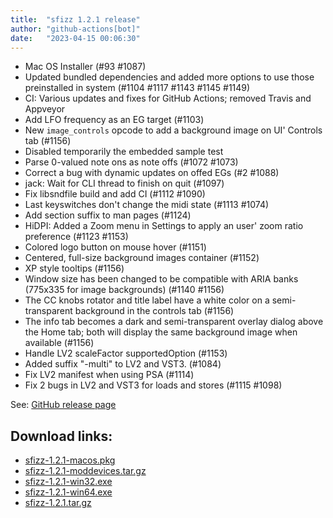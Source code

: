 ```yaml
---
title:  "sfizz 1.2.1 release"
author: "github-actions[bot]"
date:   "2023-04-15 00:06:30"
---
```

- Mac OS Installer (#93 #1087)
- Updated bundled dependencies and added more options to use those
  preinstalled in system (#1104 #1117 #1143 #1145 #1149)
- CI: Various updates and fixes for GitHub Actions; removed Travis and Appveyor
- Add LFO frequency as an EG target (#1103)
- New `image_controls` opcode to add a background image on UI' Controls tab (#1156)
- Disabled temporarily the embedded sample test
- Parse 0-valued note ons as note offs (#1072 #1073)
- Correct a bug with dynamic updates on offed EGs (#2 #1088)
- jack: Wait for CLI thread to finish on quit (#1097)
- Fix libsndfile build and add CI (#1112 #1090)
- Last keyswitches don't change the midi state (#1113 #1074)
- Add section suffix to man pages (#1124)
- HiDPI: Added a Zoom menu in Settings to apply an user' zoom ratio preference
  (#1123 #1153)
- Colored logo button on mouse hover (#1151)
- Centered, full-size background images container (#1152)
- XP style tooltips (#1156)
- Window size has been changed to be compatible with ARIA banks
  (775x335 for image backgrounds) (#1140 #1156)
- The CC knobs rotator and title label have a white color
  on a semi-transparent background in the controls tab (#1156)
- The info tab becomes a dark and semi-transparent overlay dialog above the
  Home tab; both will display the same background image when available (#1156)
- Handle LV2 scaleFactor supportedOption (#1153)
- Added suffix "-multi" to LV2 and VST3. (#1084)
- Fix LV2 manifest when using PSA (#1114)
- Fix 2 bugs in LV2 and VST3 for loads and stores (#1115 #1098)


See: [GitHub release page](https://github.com/sfztools/sfizz/releases/tag/1.2.1)

## Download links:

- [sfizz-1.2.1-macos.pkg](https://github.com/sfztools/sfizz/releases/download/1.2.1/sfizz-1.2.1-macos.pkg)
- [sfizz-1.2.1-moddevices.tar.gz](https://github.com/sfztools/sfizz/releases/download/1.2.1/sfizz-1.2.1-moddevices.tar.gz)
- [sfizz-1.2.1-win32.exe](https://github.com/sfztools/sfizz/releases/download/1.2.1/sfizz-1.2.1-win32.exe)
- [sfizz-1.2.1-win64.exe](https://github.com/sfztools/sfizz/releases/download/1.2.1/sfizz-1.2.1-win64.exe)
- [sfizz-1.2.1.tar.gz](https://github.com/sfztools/sfizz/releases/download/1.2.1/sfizz-1.2.1.tar.gz)
